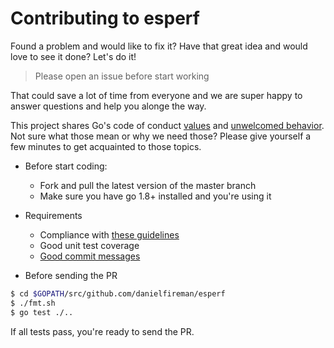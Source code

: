 # Contributing to esperf

Found a problem and would like to fix it? Have that great idea and would love to see it done? Let's do it!

> Please open an issue before start working

That could save a lot of time from everyone and we are super happy to answer questions and help you alonge the way.

This project shares Go's code of conduct [values](https://golang.org/conduct#values) and [unwelcomed behavior](https://golang.org/conduct#unwelcome_behavior). Not sure what those mean or why we need those? Please give yourself a few minutes to get acquainted to those topics.

* Before start coding:
     * Fork and pull the latest version of the master branch
     * Make sure you have go 1.8+ installed and you're using it

* Requirements
    * Compliance with [these guidelines](https://code.google.com/p/go-wiki/wiki/CodeReviewComments)
    * Good unit test coverage
    * [Good commit messages](http://tbaggery.com/2008/04/19/a-note-about-git-commit-messages.html)

* Before sending the PR

```sh
$ cd $GOPATH/src/github.com/danielfireman/esperf
$ ./fmt.sh
$ go test ./..
```

If all tests pass, you're ready to send the PR.

